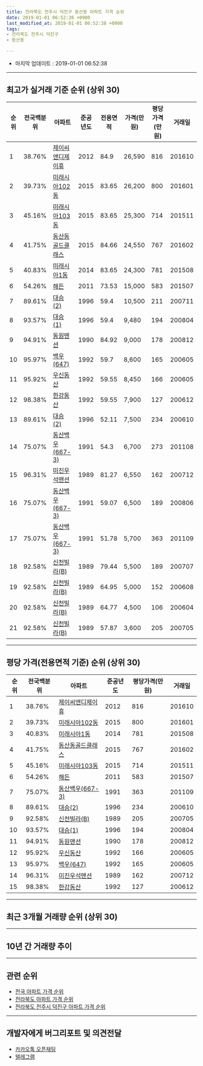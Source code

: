 ```yaml
---
title: 전라북도 전주시 덕진구 동산동 아파트 가격 순위
date: 2019-01-01 06:52:38 +0900
last_modified_at: 2019-01-01 06:52:38 +0900
tags:
- 전라북도 전주시 덕진구
- 동산동

---
```


* 마지막 업데이트 : 2019-01-01 06:52:38

---

## 최고가 실거래 기준 순위 (상위 30)


|순위|전국백분위|아파트|준공년도|전용면적|가격(만원)|평당가격(만원)|거래일|
|---|---|---|---|---|---|---|---|
|1|38.76%|[제이씨앤디제이휴](https://search.naver.com/search.naver?query=%EC%A0%84%EB%9D%BC%EB%B6%81%EB%8F%84+%EC%A0%84%EC%A3%BC%EC%8B%9C+%EB%8D%95%EC%A7%84%EA%B5%AC+%EB%8F%99%EC%82%B0%EB%8F%99+%EC%A0%9C%EC%9D%B4%EC%94%A8%EC%95%A4%EB%94%94%EC%A0%9C%EC%9D%B4%ED%9C%B4)|2012|84.9|26,590|816|201610|
|2|39.73%|[미래시아102동](https://search.naver.com/search.naver?query=%EC%A0%84%EB%9D%BC%EB%B6%81%EB%8F%84+%EC%A0%84%EC%A3%BC%EC%8B%9C+%EB%8D%95%EC%A7%84%EA%B5%AC+%EB%8F%99%EC%82%B0%EB%8F%99+%EB%AF%B8%EB%9E%98%EC%8B%9C%EC%95%84102%EB%8F%99)|2015|83.65|26,200|800|201601|
|3|45.16%|[미래시아103동](https://search.naver.com/search.naver?query=%EC%A0%84%EB%9D%BC%EB%B6%81%EB%8F%84+%EC%A0%84%EC%A3%BC%EC%8B%9C+%EB%8D%95%EC%A7%84%EA%B5%AC+%EB%8F%99%EC%82%B0%EB%8F%99+%EB%AF%B8%EB%9E%98%EC%8B%9C%EC%95%84103%EB%8F%99)|2015|83.65|25,300|714|201511|
|4|41.75%|[동산동골드클래스](https://search.naver.com/search.naver?query=%EC%A0%84%EB%9D%BC%EB%B6%81%EB%8F%84+%EC%A0%84%EC%A3%BC%EC%8B%9C+%EB%8D%95%EC%A7%84%EA%B5%AC+%EB%8F%99%EC%82%B0%EB%8F%99+%EB%8F%99%EC%82%B0%EB%8F%99%EA%B3%A8%EB%93%9C%ED%81%B4%EB%9E%98%EC%8A%A4)|2015|84.66|24,550|767|201602|
|5|40.83%|[미래시아1동](https://search.naver.com/search.naver?query=%EC%A0%84%EB%9D%BC%EB%B6%81%EB%8F%84+%EC%A0%84%EC%A3%BC%EC%8B%9C+%EB%8D%95%EC%A7%84%EA%B5%AC+%EB%8F%99%EC%82%B0%EB%8F%99+%EB%AF%B8%EB%9E%98%EC%8B%9C%EC%95%841%EB%8F%99)|2014|83.65|24,300|781|201508|
|6|54.26%|[해든](https://search.naver.com/search.naver?query=%EC%A0%84%EB%9D%BC%EB%B6%81%EB%8F%84+%EC%A0%84%EC%A3%BC%EC%8B%9C+%EB%8D%95%EC%A7%84%EA%B5%AC+%EB%8F%99%EC%82%B0%EB%8F%99+%ED%95%B4%EB%93%A0)|2011|73.53|15,000|583|201507|
|7|89.61%|[대승(2)](https://search.naver.com/search.naver?query=%EC%A0%84%EB%9D%BC%EB%B6%81%EB%8F%84+%EC%A0%84%EC%A3%BC%EC%8B%9C+%EB%8D%95%EC%A7%84%EA%B5%AC+%EB%8F%99%EC%82%B0%EB%8F%99+%EB%8C%80%EC%8A%B9%282%29)|1996|59.4|10,500|211|200711|
|8|93.57%|[대승(1)](https://search.naver.com/search.naver?query=%EC%A0%84%EB%9D%BC%EB%B6%81%EB%8F%84+%EC%A0%84%EC%A3%BC%EC%8B%9C+%EB%8D%95%EC%A7%84%EA%B5%AC+%EB%8F%99%EC%82%B0%EB%8F%99+%EB%8C%80%EC%8A%B9%281%29)|1996|59.4|9,480|194|200804|
|9|94.91%|[동원맨션](https://search.naver.com/search.naver?query=%EC%A0%84%EB%9D%BC%EB%B6%81%EB%8F%84+%EC%A0%84%EC%A3%BC%EC%8B%9C+%EB%8D%95%EC%A7%84%EA%B5%AC+%EB%8F%99%EC%82%B0%EB%8F%99+%EB%8F%99%EC%9B%90%EB%A7%A8%EC%85%98)|1990|84.92|9,000|178|200812|
|10|95.97%|[백우(647)](https://search.naver.com/search.naver?query=%EC%A0%84%EB%9D%BC%EB%B6%81%EB%8F%84+%EC%A0%84%EC%A3%BC%EC%8B%9C+%EB%8D%95%EC%A7%84%EA%B5%AC+%EB%8F%99%EC%82%B0%EB%8F%99+%EB%B0%B1%EC%9A%B0%28647%29)|1992|59.7|8,600|165|200605|
|11|95.92%|[우신동산](https://search.naver.com/search.naver?query=%EC%A0%84%EB%9D%BC%EB%B6%81%EB%8F%84+%EC%A0%84%EC%A3%BC%EC%8B%9C+%EB%8D%95%EC%A7%84%EA%B5%AC+%EB%8F%99%EC%82%B0%EB%8F%99+%EC%9A%B0%EC%8B%A0%EB%8F%99%EC%82%B0)|1992|59.55|8,450|166|200605|
|12|98.38%|[한강동산](https://search.naver.com/search.naver?query=%EC%A0%84%EB%9D%BC%EB%B6%81%EB%8F%84+%EC%A0%84%EC%A3%BC%EC%8B%9C+%EB%8D%95%EC%A7%84%EA%B5%AC+%EB%8F%99%EC%82%B0%EB%8F%99+%ED%95%9C%EA%B0%95%EB%8F%99%EC%82%B0)|1992|59.55|7,900|127|200612|
|13|89.61%|[대승(2)](https://search.naver.com/search.naver?query=%EC%A0%84%EB%9D%BC%EB%B6%81%EB%8F%84+%EC%A0%84%EC%A3%BC%EC%8B%9C+%EB%8D%95%EC%A7%84%EA%B5%AC+%EB%8F%99%EC%82%B0%EB%8F%99+%EB%8C%80%EC%8A%B9%282%29)|1996|52.11|7,500|234|200610|
|14|75.07%|[동산백우(667-3)](https://search.naver.com/search.naver?query=%EC%A0%84%EB%9D%BC%EB%B6%81%EB%8F%84+%EC%A0%84%EC%A3%BC%EC%8B%9C+%EB%8D%95%EC%A7%84%EA%B5%AC+%EB%8F%99%EC%82%B0%EB%8F%99+%EB%8F%99%EC%82%B0%EB%B0%B1%EC%9A%B0%28667-3%29)|1991|54.3|6,700|273|201108|
|15|96.31%|[미진우석맨션](https://search.naver.com/search.naver?query=%EC%A0%84%EB%9D%BC%EB%B6%81%EB%8F%84+%EC%A0%84%EC%A3%BC%EC%8B%9C+%EB%8D%95%EC%A7%84%EA%B5%AC+%EB%8F%99%EC%82%B0%EB%8F%99+%EB%AF%B8%EC%A7%84%EC%9A%B0%EC%84%9D%EB%A7%A8%EC%85%98)|1989|81.27|6,550|162|200712|
|16|75.07%|[동산백우(667-3)](https://search.naver.com/search.naver?query=%EC%A0%84%EB%9D%BC%EB%B6%81%EB%8F%84+%EC%A0%84%EC%A3%BC%EC%8B%9C+%EB%8D%95%EC%A7%84%EA%B5%AC+%EB%8F%99%EC%82%B0%EB%8F%99+%EB%8F%99%EC%82%B0%EB%B0%B1%EC%9A%B0%28667-3%29)|1991|59.07|6,500|189|200806|
|17|75.07%|[동산백우(667-3)](https://search.naver.com/search.naver?query=%EC%A0%84%EB%9D%BC%EB%B6%81%EB%8F%84+%EC%A0%84%EC%A3%BC%EC%8B%9C+%EB%8D%95%EC%A7%84%EA%B5%AC+%EB%8F%99%EC%82%B0%EB%8F%99+%EB%8F%99%EC%82%B0%EB%B0%B1%EC%9A%B0%28667-3%29)|1991|51.78|5,700|363|201109|
|18|92.58%|[신천빌라(B)](https://search.naver.com/search.naver?query=%EC%A0%84%EB%9D%BC%EB%B6%81%EB%8F%84+%EC%A0%84%EC%A3%BC%EC%8B%9C+%EB%8D%95%EC%A7%84%EA%B5%AC+%EB%8F%99%EC%82%B0%EB%8F%99+%EC%8B%A0%EC%B2%9C%EB%B9%8C%EB%9D%BC%28B%29)|1989|79.44|5,500|189|200707|
|19|92.58%|[신천빌라(B)](https://search.naver.com/search.naver?query=%EC%A0%84%EB%9D%BC%EB%B6%81%EB%8F%84+%EC%A0%84%EC%A3%BC%EC%8B%9C+%EB%8D%95%EC%A7%84%EA%B5%AC+%EB%8F%99%EC%82%B0%EB%8F%99+%EC%8B%A0%EC%B2%9C%EB%B9%8C%EB%9D%BC%28B%29)|1989|64.95|5,000|152|200608|
|20|92.58%|[신천빌라(B)](https://search.naver.com/search.naver?query=%EC%A0%84%EB%9D%BC%EB%B6%81%EB%8F%84+%EC%A0%84%EC%A3%BC%EC%8B%9C+%EB%8D%95%EC%A7%84%EA%B5%AC+%EB%8F%99%EC%82%B0%EB%8F%99+%EC%8B%A0%EC%B2%9C%EB%B9%8C%EB%9D%BC%28B%29)|1989|64.77|4,500|106|200604|
|21|92.58%|[신천빌라(B)](https://search.naver.com/search.naver?query=%EC%A0%84%EB%9D%BC%EB%B6%81%EB%8F%84+%EC%A0%84%EC%A3%BC%EC%8B%9C+%EB%8D%95%EC%A7%84%EA%B5%AC+%EB%8F%99%EC%82%B0%EB%8F%99+%EC%8B%A0%EC%B2%9C%EB%B9%8C%EB%9D%BC%28B%29)|1989|57.87|3,600|205|200705|


---

## 평당 가격(전용면적 기준) 순위 (상위 30)


|순위|전국백분위|아파트|준공년도|평당가격(만원)|거래일|
|---|---|---|---|---|---|
|1|38.76%|[제이씨앤디제이휴](https://search.naver.com/search.naver?query=%EC%A0%84%EB%9D%BC%EB%B6%81%EB%8F%84+%EC%A0%84%EC%A3%BC%EC%8B%9C+%EB%8D%95%EC%A7%84%EA%B5%AC+%EB%8F%99%EC%82%B0%EB%8F%99+%EC%A0%9C%EC%9D%B4%EC%94%A8%EC%95%A4%EB%94%94%EC%A0%9C%EC%9D%B4%ED%9C%B4)|2012|816|201610|
|2|39.73%|[미래시아102동](https://search.naver.com/search.naver?query=%EC%A0%84%EB%9D%BC%EB%B6%81%EB%8F%84+%EC%A0%84%EC%A3%BC%EC%8B%9C+%EB%8D%95%EC%A7%84%EA%B5%AC+%EB%8F%99%EC%82%B0%EB%8F%99+%EB%AF%B8%EB%9E%98%EC%8B%9C%EC%95%84102%EB%8F%99)|2015|800|201601|
|3|40.83%|[미래시아1동](https://search.naver.com/search.naver?query=%EC%A0%84%EB%9D%BC%EB%B6%81%EB%8F%84+%EC%A0%84%EC%A3%BC%EC%8B%9C+%EB%8D%95%EC%A7%84%EA%B5%AC+%EB%8F%99%EC%82%B0%EB%8F%99+%EB%AF%B8%EB%9E%98%EC%8B%9C%EC%95%841%EB%8F%99)|2014|781|201508|
|4|41.75%|[동산동골드클래스](https://search.naver.com/search.naver?query=%EC%A0%84%EB%9D%BC%EB%B6%81%EB%8F%84+%EC%A0%84%EC%A3%BC%EC%8B%9C+%EB%8D%95%EC%A7%84%EA%B5%AC+%EB%8F%99%EC%82%B0%EB%8F%99+%EB%8F%99%EC%82%B0%EB%8F%99%EA%B3%A8%EB%93%9C%ED%81%B4%EB%9E%98%EC%8A%A4)|2015|767|201602|
|5|45.16%|[미래시아103동](https://search.naver.com/search.naver?query=%EC%A0%84%EB%9D%BC%EB%B6%81%EB%8F%84+%EC%A0%84%EC%A3%BC%EC%8B%9C+%EB%8D%95%EC%A7%84%EA%B5%AC+%EB%8F%99%EC%82%B0%EB%8F%99+%EB%AF%B8%EB%9E%98%EC%8B%9C%EC%95%84103%EB%8F%99)|2015|714|201511|
|6|54.26%|[해든](https://search.naver.com/search.naver?query=%EC%A0%84%EB%9D%BC%EB%B6%81%EB%8F%84+%EC%A0%84%EC%A3%BC%EC%8B%9C+%EB%8D%95%EC%A7%84%EA%B5%AC+%EB%8F%99%EC%82%B0%EB%8F%99+%ED%95%B4%EB%93%A0)|2011|583|201507|
|7|75.07%|[동산백우(667-3)](https://search.naver.com/search.naver?query=%EC%A0%84%EB%9D%BC%EB%B6%81%EB%8F%84+%EC%A0%84%EC%A3%BC%EC%8B%9C+%EB%8D%95%EC%A7%84%EA%B5%AC+%EB%8F%99%EC%82%B0%EB%8F%99+%EB%8F%99%EC%82%B0%EB%B0%B1%EC%9A%B0%28667-3%29)|1991|363|201109|
|8|89.61%|[대승(2)](https://search.naver.com/search.naver?query=%EC%A0%84%EB%9D%BC%EB%B6%81%EB%8F%84+%EC%A0%84%EC%A3%BC%EC%8B%9C+%EB%8D%95%EC%A7%84%EA%B5%AC+%EB%8F%99%EC%82%B0%EB%8F%99+%EB%8C%80%EC%8A%B9%282%29)|1996|234|200610|
|9|92.58%|[신천빌라(B)](https://search.naver.com/search.naver?query=%EC%A0%84%EB%9D%BC%EB%B6%81%EB%8F%84+%EC%A0%84%EC%A3%BC%EC%8B%9C+%EB%8D%95%EC%A7%84%EA%B5%AC+%EB%8F%99%EC%82%B0%EB%8F%99+%EC%8B%A0%EC%B2%9C%EB%B9%8C%EB%9D%BC%28B%29)|1989|205|200705|
|10|93.57%|[대승(1)](https://search.naver.com/search.naver?query=%EC%A0%84%EB%9D%BC%EB%B6%81%EB%8F%84+%EC%A0%84%EC%A3%BC%EC%8B%9C+%EB%8D%95%EC%A7%84%EA%B5%AC+%EB%8F%99%EC%82%B0%EB%8F%99+%EB%8C%80%EC%8A%B9%281%29)|1996|194|200804|
|11|94.91%|[동원맨션](https://search.naver.com/search.naver?query=%EC%A0%84%EB%9D%BC%EB%B6%81%EB%8F%84+%EC%A0%84%EC%A3%BC%EC%8B%9C+%EB%8D%95%EC%A7%84%EA%B5%AC+%EB%8F%99%EC%82%B0%EB%8F%99+%EB%8F%99%EC%9B%90%EB%A7%A8%EC%85%98)|1990|178|200812|
|12|95.92%|[우신동산](https://search.naver.com/search.naver?query=%EC%A0%84%EB%9D%BC%EB%B6%81%EB%8F%84+%EC%A0%84%EC%A3%BC%EC%8B%9C+%EB%8D%95%EC%A7%84%EA%B5%AC+%EB%8F%99%EC%82%B0%EB%8F%99+%EC%9A%B0%EC%8B%A0%EB%8F%99%EC%82%B0)|1992|166|200605|
|13|95.97%|[백우(647)](https://search.naver.com/search.naver?query=%EC%A0%84%EB%9D%BC%EB%B6%81%EB%8F%84+%EC%A0%84%EC%A3%BC%EC%8B%9C+%EB%8D%95%EC%A7%84%EA%B5%AC+%EB%8F%99%EC%82%B0%EB%8F%99+%EB%B0%B1%EC%9A%B0%28647%29)|1992|165|200605|
|14|96.31%|[미진우석맨션](https://search.naver.com/search.naver?query=%EC%A0%84%EB%9D%BC%EB%B6%81%EB%8F%84+%EC%A0%84%EC%A3%BC%EC%8B%9C+%EB%8D%95%EC%A7%84%EA%B5%AC+%EB%8F%99%EC%82%B0%EB%8F%99+%EB%AF%B8%EC%A7%84%EC%9A%B0%EC%84%9D%EB%A7%A8%EC%85%98)|1989|162|200712|
|15|98.38%|[한강동산](https://search.naver.com/search.naver?query=%EC%A0%84%EB%9D%BC%EB%B6%81%EB%8F%84+%EC%A0%84%EC%A3%BC%EC%8B%9C+%EB%8D%95%EC%A7%84%EA%B5%AC+%EB%8F%99%EC%82%B0%EB%8F%99+%ED%95%9C%EA%B0%95%EB%8F%99%EC%82%B0)|1992|127|200612|


---

## 최근 3개월 거래량 순위 (상위 30)


<div style="width:100%;">
    <canvas id="deal_count_ranking" height="250"></canvas>
</div>


<script>
new Chart(document.getElementById("deal_count_ranking"), {
    type: 'horizontalBar',
    data: {
        labels: ['우신동산', '동산동골드클래스', '미진우석맨션'],
        datasets: [{
            label: '실거래 수',
            data: [3, 3, 1],
            borderColor: "rgba(255, 0, 128, 1)",
            backgroundColor: "rgba(255, 0, 128, 0.5)",
            fill: false,
        }]
    },
    options: {
        responsive: true,
        title: {
            display: true,
            text: '최근 3개월 거래량 순위'
        },
        tooltips: {
            mode: 'index',
            intersect: false,
            callbacks: {
                title: function(tooltipItems, data) {
                    return "실거래 수:";
                },
                label: function(tooltipItem, data) {
                    return data.labels[tooltipItem.index] + ": " + tooltipItem.xLabel;
                }
            }
        },
        hover: {
            mode: 'nearest',
            intersect: true
        },
        scales: {
            xAxes: [{
                display: true,
                scaleLabel: {
                    display: true,
                    labelString: '실거래 수'
                },
                ticks: {
                    suggestedMin: 0,
                }
            }],
            yAxes: [{
                display: true,
                ticks: {
                    autoSkip: false,
                    callback: function(value, index, values) {
                        if (value.length > 15)
                            return value.substr(0, 13) + "...";
                        else
                            return value;
                    }
                },
                scaleLabel: {
                    display: false,
                }
            }]
        }
    }
});

</script>


---

## 10년 간 거래량 추이


<div style="width:100%;">
    <canvas id="deal_progress" height="250"></canvas>
</div>

<script>
new Chart(document.getElementById("deal_progress"), {
    type: 'line',
    data: {
        labels: ['200901','200902','200903','200904','200905','200906','200907','200908','200909','200910','200911','200912','201001','201002','201003','201004','201005','201006','201007','201008','201009','201010','201011','201012','201101','201102','201103','201104','201105','201106','201107','201108','201109','201110','201111','201112','201201','201202','201203','201204','201205','201206','201207','201208','201209','201210','201211','201212','201301','201302','201303','201304','201305','201306','201307','201308','201309','201310','201311','201312','201401','201402','201403','201404','201405','201406','201407','201408','201409','201410','201411','201412','201501','201502','201503','201504','201505','201506','201507','201508','201509','201510','201511','201512','201601','201602','201603','201604','201605','201606','201607','201608','201609','201610','201611','201612','201701','201702','201703','201704','201705','201706','201707','201708','201709','201710','201711','201712','201801','201802','201803','201804','201805','201806','201807','201808','201809','201810','201811','201812','201901'],
        datasets: [{
            label: '실거래 수',
            pointRadius: 1,
            data: [3, 13, 15, 9, 11, 8, 12, 11, 5, 12, 10, 5, 7, 4, 12, 11, 8, 3, 7, 12, 4, 10, 6, 9, 7, 7, 9, 11, 7, 8, 10, 7, 10, 8, 7, 8, 10, 8, 13, 2, 1, 4, 6, 3, 5, 5, 6, 10, 1, 7, 12, 8, 12, 11, 2, 7, 6, 9, 6, 12, 8, 11, 7, 6, 12, 6, 3, 7, 14, 7, 10, 8, 12, 10, 13, 6, 13, 11, 14, 33, 9, 10, 7, 10, 11, 13, 17, 17, 15, 12, 13, 11, 14, 12, 7, 8, 13, 14, 12, 6, 8, 11, 6, 12, 6, 11, 14, 6, 9, 10, 14, 5, 13, 7, 12, 5, 5, 8, 4, 3, 0],
            borderColor: "rgba(255, 201, 14, 1)",
            backgroundColor: "rgba(255, 201, 14, 0.5)",
            fill: true,
        }]
    },
    options: {
        responsive: true,
        title: {
            display: true,
            text: '10년간 거래량 추이'
        },
        tooltips: {
            mode: 'index',
            intersect: false,
        },
        hover: {
            mode: 'nearest',
            intersect: true
        },
        scales: {
            xAxes: [{
                display: true,
                scaleLabel: {
                    display: true,
                    labelString: '년/월'
                }
            }],
            yAxes: [{
                display: true,
                ticks: {
                    suggestedMin: 0,
                },
                scaleLabel: {
                    display: true,
                    labelString: '실거래 수'
                }
            }]
        }
    }
});

</script>


---

## 관련 순위

- [전국 아파트 가격 순위](https://inasie.github.io/apt-ranking/전국)
- [전라북도 아파트 가격 순위](https://inasie.github.io/apt-ranking/전라북도)
- [전라북도 전주시 덕진구 아파트 가격 순위](https://inasie.github.io/apt-ranking/전라북도-전주시-덕진구)


---

## 개발자에게 버그리포트 및 의견전달

- [카카오톡 오픈채팅](https://open.kakao.com/o/gLJUAP4)
- [텔레그램](https://t.me/inasie)

